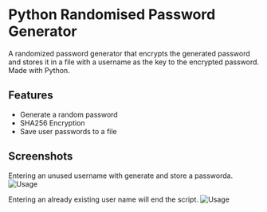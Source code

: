 
# Python Randomised Password Generator

A randomized password generator that encrypts the generated password and stores it in a file with a username as the key to the encrypted password. Made with Python.

## Features

- Generate a random password
- SHA256 Encryption
- Save user passwords to a file

## Screenshots

Entering an unused username with generate and store a passworda.
![Usage](https://drive.google.com/uc?export=view&id=1PsnMoHgkWkukI1rgispKUU6yGh3V7zvp)

Entering an already existing user name will end the script.
![Usage](https://drive.google.com/uc?export=view&id=1ZocH57VnREIPCaWAeqJGFduiLJ3ypaSf)
